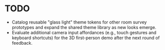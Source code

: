 # TODO

- Catalog reusable "glass light" theme tokens for other room survey prototypes and expand the shared theme library as new looks emerge.
- Evaluate additional camera input affordances (e.g., touch gestures and keyboard shortcuts) for the 3D first-person demo after the next round of feedback.
